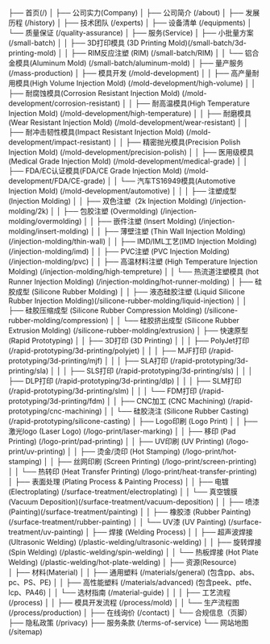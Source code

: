 ├── 首页(/)
│
├── 公司实力(Company)
│ ├── 公司简介 (/about)
│ ├── 发展历程 (/history)
│ ├── 技术团队 (/experts)
│ ├── 设备清单 (/equipments)
│ └── 质量保证 (/quality-assurance)
│
├── 服务(Service)
│ ├── 小批量方案 (/small-batch)
│ │ ├── 3D打印模具 (3D Printing Mold)(/small-batch/3d-printing-mold)
│ │ ├── RIM反应注塑 (RIM) (/small-batch/RIM)
│ │ └── 铝合金模具(Aluminum Mold) (/small-batch/aluminum-mold)
│ ├── 量产服务 (/mass-production)
│ ├── 模具开发 (/mold-development)
│ │ ├── 高产量耐用模具(High Volume Injection Mold) (/mold-development/high-volume)
│ │ ├── 耐腐蚀模具(Corrosion Resistant Injection Mold) (/mold-development/corrosion-resistant)
│ │ ├── 耐高温模具(High Temperature Injection Mold) (/mold-development/high-temperature)
│ │ ├── 耐磨模具(Wear Resistant Injection Mold) (/mold-development/wear-resistant)
│ │ ├── 耐冲击韧性模具(Impact Resistant Injection Mold) (/mold-development/impact-resistant)
│ │ ├── 精密抛光模具(Precision Polish Injection Mold) (/mold-development/precision-polish)
│ │ ├── 医用级模具(Medical Grade Injection Mold) (/mold-development/medical-grade)
│ │ ├── FDA/EC认证模具(FDA/CE Grade Injection Mold) (/mold-development/FDA/CE-grade)
│ │ └── 汽车TS16949模具(Automotive Injection Mold) (/mold-development/automotive)
│ │
│ ├── 注塑成型 (Injection Molding)
│ │ ├── 双色注塑（2k Injection Molding) (/injection-molding/2k)
│ │ ├── 包胶注塑 (Overmolding) (/injection-molding/overmolding)
│ │ ├── 嵌件注塑 (Insert Molding) (/injection-molding/insert-molding)
│ │ ├── 薄壁注塑 (Thin Wall Injection Molding) (/injection-molding/thin-wall)
│ │ ├── IMD/IML工艺(IMD Injection Molding) (/injection-molding/imd)
│ │ ├── PVC注塑 (PVC Injection Molding) (/injection-molding/pvc)
│ │ ├── 高温材料注塑 (High Temperature Injection Molding) (/injection-molding/high-tempreture)
│ │ └── 热流道注塑模具 (hot Runner Injection Molding) (/injection-molding/hot-runner-molding)
│ ├── 硅胶成型 (Silicone Rubber Molding)
│ │ ├── 液态硅胶注塑 (Liquid Silicone Rubber Injection Molding)(/silicone-rubber-molding/liquid-injection)
│ │ ├── 硅胶压缩成型 (Silicone Rubber Compression Molding) (/silicone-rubber-molding/compression)
│ │ └── 硅胶挤出成型 (Silicone Rubber Extrusion Molding) (/silicone-rubber-molding/extrusion)
│ ├── 快速原型 (Rapid Prototyping)
│ │ ├── 3D打印 (3D Printing)
│ │ │ ├── PolyJet打印 (/rapid-prototyping/3d-printing/polyjet)
│ │ │ ├── MJF打印 (/rapid-prototyping/3d-printing/mjf)
│ │ │ ├── SLA打印 (/rapid-prototyping/3d-printing/sla)
│ │ │ ├── SLS打印 (/rapid-prototyping/3d-printing/sls)
│ │ │ ├── DLP打印 (/rapid-prototyping/3d-printing/dlp)
│ │ │ ├── SLM打印 (/rapid-prototyping/3d-printing/slm)
│ │ │ └── FDM打印 (/rapid-prototyping/3d-printing/fdm)
│ │ ├── CNC加工 (CNC Machining) (/rapid-prototyping/cnc-machining)
│ │ └── 硅胶浇注 (Silicone Rubber Casting) (/rapid-prototyping/silicone-casting)
│ ├── Logo印刷 (Logo Print)
│ │ ├── 激光logo (Laser Logo) (/logo-print/laser-marking)
│ │ ├── 移印 (Pad Printing) (/logo-print/pad-printing)
│ │ ├── UV印刷 (UV Printing) (/logo-print/uv-printing)
│ │ ├── 烫金/烫印 (Hot Stamping) (/logo-print/hot-stamping)
│ │ ├── 丝网印刷 (Screen Printing) (/logo-print/screen-printing)
│ │ └── 热转印 (Heat Transfer Printing) (/logo-print/heat-transfer-printing)
│ ├── 表面处理 (Plating Process & Painting Process)
│ │ ├── 电镀 (Electroplating) (/surface-treatment/electroplating)
│ │ └── 真空镀膜 (Vacuum Deposition)(/surface-treatment/vacuum-deposition)
│ │ ├── 喷漆 (Painting)(/surface-treatment/painting)
│ │ ├── 橡胶漆 (Rubber Painting) (/surface-treatment/rubber-painting)
│ │ └── UV漆 (UV Painting) (/surface-treatment/uv-painting)
│ ├── 焊接 (Welding Process)
│ │ ├── 超声波焊接 (Ultrasonic Welding) (/plastic-welding/ultrasonic-welding)
│ │ ├── 旋转焊接 (Spin Welding) (/plastic-welding/spin-welding)
│ │ └── 热板焊接 (Hot Plate Welding) (/plastic-welding/hot-plate-welding)
│
├── 资源(Resource)  
│ ├── 材料(Material)
│ │ ├── 通用塑料 (/materials/general) (包含pp、abs、pc、PS、PE)
│ │ ├── 高性能塑料 (/materials/advanced) (包含peek、ptfe、lcp、PA46)
│ │ └── 选材指南 (/material-guide)
│ │
│ ├── 工艺流程 (/process)
│ │ ├── 模具开发流程 (/process/mold)
│ │ └── 生产流程图 (/process/production)
│
├── 在线询价 (/contact)
│
└── 合规信息（页脚）
├── 隐私政策 (/privacy)
├── 服务条款 (/terms-of-service)
└── 网站地图 (/sitemap)
